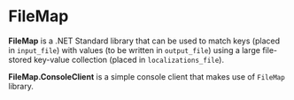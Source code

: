 # FileMap

**FileMap** is a .NET Standard library that can be used to match keys (placed in `input_file`) with values (to be written in `output_file`) using a large file-stored key-value collection (placed in `localizations_file`).

**FileMap.ConsoleClient** is a simple console client that makes use of `FileMap` library.